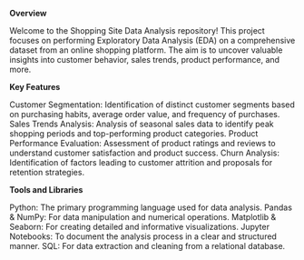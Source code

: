 **Overview**


Welcome to the Shopping Site Data Analysis repository! This project focuses on performing Exploratory Data Analysis (EDA) on a comprehensive dataset from an online shopping platform. The aim is to uncover valuable insights into customer behavior, sales trends, product performance, and more.

**Key Features**


Customer Segmentation: Identification of distinct customer segments based on purchasing habits, average order value, and frequency of purchases.
Sales Trends Analysis: Analysis of seasonal sales data to identify peak shopping periods and top-performing product categories.
Product Performance Evaluation: Assessment of product ratings and reviews to understand customer satisfaction and product success.
Churn Analysis: Identification of factors leading to customer attrition and proposals for retention strategies.

**Tools and Libraries**


Python: The primary programming language used for data analysis.
Pandas & NumPy: For data manipulation and numerical operations.
Matplotlib & Seaborn: For creating detailed and informative visualizations.
Jupyter Notebooks: To document the analysis process in a clear and structured manner.
SQL: For data extraction and cleaning from a relational database.
